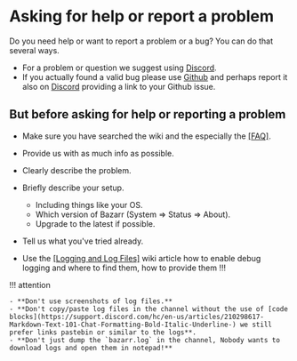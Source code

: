 # Asking for help or report a problem

Do you need help or want to report a problem or a bug? You can do that several ways.

- For a problem or question we suggest using [Discord](https://discord.gg/MH2e2eb).
- If you actually found a valid bug please use [Github](https://github.com/morpheus65535/bazarr/issues/new?template=bug_report.md) and perhaps report it also on  [Discord](https://discord.gg/MH2e2eb) providing a link to your Github issue.

## But before asking for help or reporting a problem

- Make sure you have searched the wiki and the especially the [[FAQ]](/Troubleshooting/FAQ/).
- Provide us with as much info as possible.
- Clearly describe the problem.
- Briefly describe your setup.

    - Including things like your OS.
    - Which version of Bazarr (System => Status => About).
    - Upgrade to the latest if possible.

- Tell us what you've tried already.
- Use the [[Logging and Log Files]](/Troubleshooting/Logging-and-Log-Files/) wiki article how to enable debug logging and where to find them, how to provide them !!!

!!! attention

    - **Don't use screenshots of log files.**
    - **Don't copy/paste log files in the channel without the use of [code blocks](https://support.discord.com/hc/en-us/articles/210298617-Markdown-Text-101-Chat-Formatting-Bold-Italic-Underline-) we still prefer links pastebin or similar to the logs**.
    - **Don't just dump the `bazarr.log` in the channel, Nobody wants to download logs and open them in notepad!**
